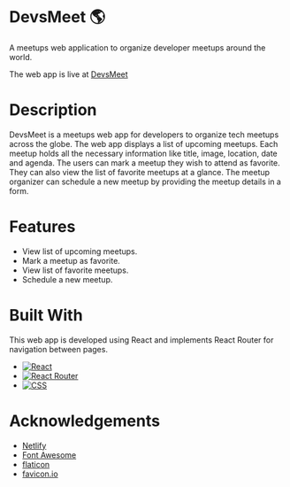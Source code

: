 # DevsMeet 🌎

A meetups web application to organize developer meetups around the world.

The web app is live at [DevsMeet](https://soft-nasturtium-17701b.netlify.app/)

# Description

DevsMeet is a meetups web app for developers to organize tech meetups across the globe.
The web app displays a list of upcoming meetups. Each meetup holds all the necessary information like title, image, location, date and agenda.
The users can mark a meetup they wish to attend as favorite. They can also view the list of favorite meetups at a glance.
The meetup organizer can schedule a new meetup by providing the meetup details in a form.

# Features

* View list of upcoming meetups.
* Mark a meetup as favorite.
* View list of favorite meetups.
* Schedule a new meetup.

# Built With

This web app is developed using React and implements React Router for navigation between pages.

* [![React][react-shield]][react-url]
* [![React Router][react-router-shield]][react-router-url]
* [![CSS][css-shield]][css-url]

# Acknowledgements

* [Netlify](https://www.netlify.com/)
* [Font Awesome](https://fontawesome.com)
* [flaticon](https://www.flaticon.com/)
* [favicon.io](https://favicon.io/)

<!-- REFERENCE VARIABLES -->
[react-shield]: https://img.shields.io/badge/react-%2320232a.svg?style=for-the-badge&logo=react&logoColor=%2361DAFB
[react-url]: https://reactjs.org/
[react-router-shield]: https://img.shields.io/badge/React_Router-CA4245?style=for-the-badge&logo=react-router&logoColor=white
[react-router-url]: https://reactrouter.com/en/main
[css-shield]: https://img.shields.io/badge/css3-%231572B6.svg?style=for-the-badge&logo=css3&logoColor=white
[css-url]: https://www.w3.org/Style/CSS/Overview.en.html
